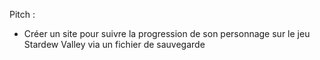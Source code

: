 Pitch :

- Créer un site pour suivre la progression de son personnage sur le jeu Stardew Valley via un fichier de sauvegarde